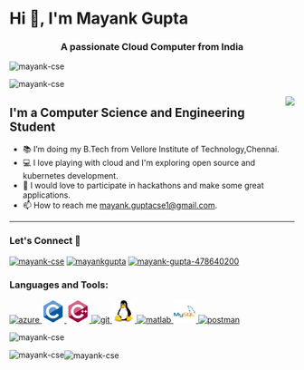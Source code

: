 # Hi 👋, I'm Mayank Gupta
<h3 align="center">A passionate Cloud Computer from India</h3>
<p align="left"> <img src="https://pbs.twimg.com/card_img/1461077836333297669/SQkpf99b?format=jpg&name=900x900" alt="mayank-cse" /> </p>

<p align="left"> <img src="https://komarev.com/ghpvc/?username=mayank-cse&label=Profile%20views&color=0e75b6&style=flat" alt="mayank-cse" /> </p>
<!-- 
<p align="left"> <a href="https://github.com/ryo-ma/github-profile-trophy"><img src="https://github-profile-trophy.vercel.app/?username=mayank-cse" alt="mayank-cse" /></a> </p>

<p align="left"> <a href="https://twitter.com/mayankgupta" target="blank"><img src="https://img.shields.io/twitter/follow/mayankgupta?logo=twitter&style=for-the-badge" alt="mayankgupta" /></a> </p> -->

<img align="RIGHT" src="https://media2.giphy.com/media/Y2vbskuBcyTIBXXbJx/giphy.gif?cid=790b76114dff1034cc786747e6b31213da32da5ca139bb8d&rid=giphy.gif&ct=g"/>

## I'm a Computer Science and Engineering Student  

- 📚 I’m doing my B.Tech from Vellore Institute of Technology,Chennai.
- 💻 I love playing with cloud and I'm exploring open source and kubernetes development.
- 💞️ I would love to participate in hackathons and make some great applications.
- 📫 How to reach me mayank.guptacse1@gmail.com.  


- - -


### Let's Connect 🤝
<p align="left">
<a href="https://dev.to/mayankcse" target="blank"><img align="center" src="https://raw.githubusercontent.com/rahuldkjain/github-profile-readme-generator/master/src/images/icons/Social/devto.svg" alt="mayank-cse" height="30" width="40" /></a>
<a href="https://twitter.com/MayankGuptacse1" target="blank"><img align="center" src="https://raw.githubusercontent.com/rahuldkjain/github-profile-readme-generator/master/src/images/icons/Social/twitter.svg" alt="mayankgupta" height="30" width="40" /></a>
<a href="https://linkedin.com/in/mayank-gupta-478640200" target="blank"><img align="center" src="https://raw.githubusercontent.com/rahuldkjain/github-profile-readme-generator/master/src/images/icons/Social/linked-in-alt.svg" alt="mayank-gupta-478640200" height="30" width="40" /></a>
</p>

### Languages and Tools:
<p align="left"> <a href="https://azure.microsoft.com/en-in/" target="_blank" rel="noreferrer"> <img src="https://www.vectorlogo.zone/logos/microsoft_azure/microsoft_azure-icon.svg" alt="azure" width="40" height="40"/> </a> <a href="https://www.cprogramming.com/" target="_blank" rel="noreferrer"> <img src="https://raw.githubusercontent.com/devicons/devicon/master/icons/c/c-original.svg" alt="c" width="40" height="40"/> </a> <a href="https://www.w3schools.com/cpp/" target="_blank" rel="noreferrer"> <img src="https://raw.githubusercontent.com/devicons/devicon/master/icons/cplusplus/cplusplus-original.svg" alt="cplusplus" width="40" height="40"/> </a> <a href="https://git-scm.com/" target="_blank" rel="noreferrer"> <img src="https://www.vectorlogo.zone/logos/git-scm/git-scm-icon.svg" alt="git" width="40" height="40"/> </a> <a href="https://www.linux.org/" target="_blank" rel="noreferrer"> <img src="https://raw.githubusercontent.com/devicons/devicon/master/icons/linux/linux-original.svg" alt="linux" width="40" height="40"/> </a> <a href="https://www.mathworks.com/" target="_blank" rel="noreferrer"> <img src="https://upload.wikimedia.org/wikipedia/commons/2/21/Matlab_Logo.png" alt="matlab" width="40" height="40"/> </a> <a href="https://www.mysql.com/" target="_blank" rel="noreferrer"> <img src="https://raw.githubusercontent.com/devicons/devicon/master/icons/mysql/mysql-original-wordmark.svg" alt="mysql" width="40" height="40"/> </a> <a href="https://postman.com" target="_blank" rel="noreferrer"> <img src="https://www.vectorlogo.zone/logos/getpostman/getpostman-icon.svg" alt="postman" width="40" height="40"/> </a> </p>

<p>&nbsp;<img align="left" src="https://github-readme-stats.vercel.app/api?username=mayank-cse&show_icons=true&locale=en" alt="mayank-cse" /></p>

<p><img align="left" src="https://github-readme-streak-stats.herokuapp.com/?user=mayank-cse&" alt="mayank-cse" /></p>

<p><img align="center" src="https://github-readme-stats.vercel.app/api/top-langs?username=mayank-cse&show_icons=true&locale=en&layout=compact" alt="mayank-cse" /></p>
